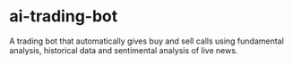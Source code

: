 # ai-trading-bot
A trading bot that automatically gives buy and sell calls using fundamental analysis, historical data and sentimental analysis of live news.